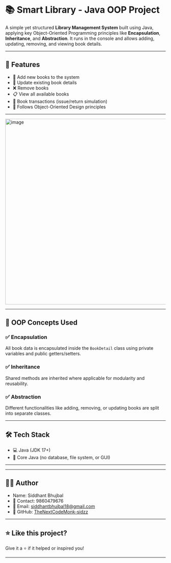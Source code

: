 # 📚 Smart Library - Java OOP Project

A simple yet structured **Library Management System** built using Java, applying key Object-Oriented Programming principles like **Encapsulation**, **Inheritance**, and **Abstraction**. It runs in the console and allows adding, updating, removing, and viewing book details.

---

## 🚀 Features

- 📖 Add new books to the system
- 📝 Update existing book details
- ❌ Remove books
- 📋 View all available books
- 🔄 Book transactions (issue/return simulation)
- 🧠 Follows Object-Oriented Design principles
---
<img width="900" height="581" alt="image" src="https://github.com/user-attachments/assets/c1174b16-d854-4625-92f2-892e9d56d86b" />

---

## 🧠 OOP Concepts Used

### ✅ Encapsulation
All book data is encapsulated inside the `BookDetail` class using private variables and public getters/setters.

### ✅ Inheritance
Shared methods are inherited where applicable for modularity and reusability.

### ✅ Abstraction
Different functionalities like adding, removing, or updating books are split into separate classes.

---

## 🛠 Tech Stack

- 💻 Java (JDK 17+)
- 🧰 Core Java (no database, file system, or GUI)

---


---

## 👨‍💻 Author

- Name: Siddhant Bhujbal  
- 📱 Contact: 9860479676  
- 📧 Email: siddhantbhujbal18@gmail.com  
- 🧙 GitHub: [TheNextCodeMonk-sidzz](https://github.com/TheNextCodeMonk-sidzz)

---

## ⭐ Like this project?

Give it a ⭐ if it helped or inspired you!

---



